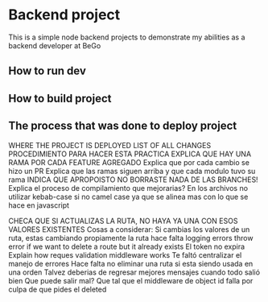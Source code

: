 # Backend project

This is a simple node backend projects to demonstrate my abilities as a backend developer at BeGo

## How to run dev 
## How to build project

## The process that was done to deploy project

WHERE THE PROJECT IS DEPLOYED
LIST OF ALL CHANGES
PROCEDIMIENTO PARA HACER ESTA PRACTICA
EXPLICA QUE HAY UNA RAMA POR CADA FEATURE AGREGADO
Explica que por cada cambio se hizo un PR 
Explica que las ramas siguen arriba y que cada modulo tuvo su rama
INDICA QUE APROPOISTO NO BORRASTE NADA DE LAS BRANCHES!
Explica el proceso de compilamiento
que mejorarias? 
 En los archivos no utilizar kebab-case si no camel case ya que se alinea mas con lo que se hace en javascript

CHECA QUE SI ACTUALIZAS LA RUTA, NO HAYA YA UNA CON ESOS VALORES EXISTENTES
Cosas a considerar: Si cambias los valores de un ruta, estas cambiando propiamente la ruta
hace falta logging errors
throw error if we want to delete a route but it already exists
El token no expira
Explain how reques validation middleware works
Te faltó centralizar el manejo de errores
Hace falta no eliminar una ruta si esta siendo usada en una orden
Talvez deberias de regresar mejores mensajes cuando todo salió bien
Que puede salir mal? Que tal que el middleware de object id falla por culpa de que pides el deleted
